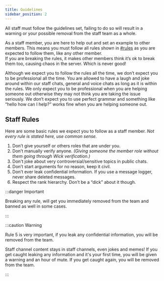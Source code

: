 ```yaml
---
title: Guidelines
sidebar_position: 2
---
```


All staff must follow the guidelines set, failing to do so will result in a warning or your possible removal from the staff team as a whole.

As a staff member, you are here to help out and set an example to other members. This means you must follow all rules shown in <ins>[#rules](https://discord.com/channels/939553319750344744/939553660449480734)</ins> as you are expected to follow them, like any other member.  
If you are breaking the rules, it makes other members think it’s ok to break them too, causing chaos in the server. Which is never good!

Although we expect you to follow the rules all the time, we don’t expect you to be professional all the time. You are allowed to have a laugh and joke around within our staff chats, general and voice chats as long as it is within the rules. We only expect you to be professional when you are helping someone out otherwise they may not think you are taking the issue seriously. We don’t expect you to use perfect grammar and something like “hello how can I help?” works fine when you are helping someone out.

## Staff Rules

Here are some basic rules we expect you to follow as a staff member.
_Not every rule is stated here, use common sense._

1. Don’t give yourself or others roles that are under you.
2. Don’t manually verify anyone. _(Giving someone the member role without them going through Wick verification.)_
3. Don't joke about very controversial/sensitive topics in public chats.
4. Don’t start arguments for no reason, keep it civil.
5. Don’t ever leak confidential information. If you use a message logger, never share deleted messages.
6. Respect the rank hierarchy. Don’t be a “dick” about it though.

:::danger Important

Breaking any rule, will get you immediately removed from the team and banned as well in some cases.

:::

:::caution Warning

Rule 5 is very important, if you leak any confidential information, you will be removed from the team.

Staff channel content stays in staff channels, even jokes and memes!
If you get caught leaking any information and it's your first time, you will be given a warning and an hour of mute. If you get caught again, you will be removed from the team.

:::
